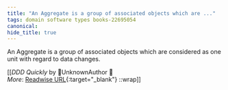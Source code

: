 ```yaml
---
title: "An Aggregate is a group of associated objects which are ..."
tags: domain software types books-22695054
canonical: 
hide_title: true
---
```


An Aggregate is a group of associated objects which are considered as one unit with regard to data changes.


[[<cite>_DDD Quickly_</cite> by UnknownAuthor 📕<br>
_More_: [Readwise URL](https://readwise.io/open/446271388){:target="_blank"}
::wrap]]